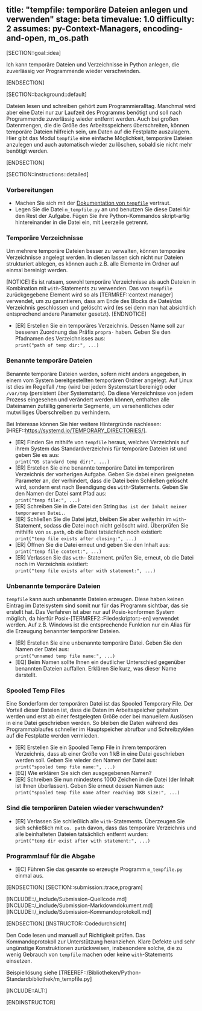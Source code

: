 title: "tempfile: temporäre Dateien anlegen und verwenden"
stage: beta
timevalue: 1.0
difficulty: 2
assumes: py-Context-Managers, encoding-and-open, m_os.path
---

[SECTION::goal::idea]

Ich kann temporäre Dateien und Verzeichnisse in Python anlegen, die zuverlässig vor 
Programmende wieder verschwinden.

[ENDSECTION]

[SECTION::background::default]

Dateien lesen und schreiben gehört zum Programmieralltag. Manchmal wird aber eine Datei nur 
zur Laufzeit des Programms benötigt und soll nach Programmende zuverlässig wieder entfernt werden. Auch 
bei großen Datenmengen, die die Größe des Arbeitsspeichers überschreiten, können temporäre Dateien 
hilfreich sein, um Daten auf die Festplatte auszulagern. Hier gibt das Modul `tempfile` eine 
einfache Möglichkeit, temporäre Dateien anzulegen und auch automatisch wieder zu löschen, sobald sie 
nicht mehr benötigt werden.

[ENDSECTION]

[SECTION::instructions::detailed]

### Vorbereitungen

- Machen Sie sich mit der
  [Dokumentation von `tempfile`](https://docs.python.org/3/library/tempfile.html) vertraut.
- Legen Sie die Datei `m_tempfile.py` an und benutzen Sie diese Datei für den Rest der 
  Aufgabe. 
  Fügen Sie ihre Python-Kommandos skript-artig hintereinander in die Datei ein, mit Leerzeile 
  getrennt.

### Temporäre Verzeichnisse

Um mehrere temporäre Dateien besser zu verwalten, können temporäre Verzeichnisse angelegt 
werden. In diesen lassen sich nicht nur Dateien strukturiert ablegen, es können auch z.B. alle 
Elemente im Ordner auf einmal bereinigt werden.

[NOTICE]
Es ist ratsam, sowohl temporäre Verzeichnisse als auch Dateien in Kombination mit 
`with`-Statements zu verwenden. Das von `tempfile` zurückgegebene Element wird so als 
[TERMREF::context manager] verwendet, um zu garantieren, dass am Ende des Blocks die 
Datei/das Verzeichnis geschlossen und gelöscht wird (es sei denn man hat absichtlich 
entsprechend andere Parameter gesetzt).
[ENDNOTICE]

- [ER] Erstellen Sie ein temporäres Verzeichnis. 
  Dessen Name soll zur besseren Zuordnung das Präfix `propra-` haben. 
  Geben Sie den Pfadnamen des Verzeichnisses aus:  
  `print("path of temp dir:", ...)`

### Benannte temporäre Dateien

Benannte temporäre Dateien werden, sofern nicht anders angegeben, in einem vom System 
bereitgestellten temporären Ordner angelegt. Auf Linux ist dies im Regelfall `/tmp` (wird bei jedem 
Systemstart bereinigt) oder `/var/tmp` (persistent über Systemstarts). Da diese Verzeichnisse von 
jedem Prozess eingesehen und verändert werden können, enthalten alle Dateinamen zufällig 
generierte Segmente, um versehentliches oder mutwilliges Überschreiben zu verhindern.

Bei Interesse können Sie hier weitere Hintergründe nachlesen: 
[HREF::https://systemd.io/TEMPORARY_DIRECTORIES/].

- [ER] Finden Sie mithilfe von `tempfile` heraus, welches Verzeichnis auf ihrem System das 
  Standardverzeichnis für temporäre Dateien ist und geben Sie es aus:  
  `print("OS standard temp dir:", ...)`
- [ER] Erstellen Sie eine benannte temporäre Datei im temporären Verzeichnis der vorherigen 
  Aufgabe. Geben Sie dabei einen geeigneten Parameter an, der verhindert, dass die Datei beim 
  Schließen gelöscht wird, sondern erst nach Beendigung des `with`-Statements. Geben Sie den 
  Namen der Datei samt Pfad aus:  
  `print("temp file:", ...)`
- [ER] Schreiben Sie in die Datei den String `Das ist der Inhalt meiner temporaeren Datei.`.
- [ER] Schließen Sie die Datei jetzt, bleiben Sie aber weiterhin im `with`-Statement, sodass die 
  Datei noch nicht gelöscht wird. Überprüfen Sie mithilfe von `os.path`, ob die Datei tatsächlich 
  noch existiert:  
  `print("temp file exists after closing:", ...)`
- [ER] Öffnen Sie die Datei erneut und geben Sie den Inhalt aus:  
  `print("temp file content:", ...)`  
- [ER] Verlassen Sie das `with`- Statement. prüfen Sie, erneut, ob die Datei noch im Verzeichnis 
  existiert:  
  `print("temp file exists after with statement:", ...)`

### Unbenannte temporäre Dateien

`tempfile` kann auch unbenannte Dateien erzeugen. 
Diese haben keinen Eintrag im Dateisystem sind somit nur für das Programm sichtbar, das sie erstellt hat. 
Das Verfahren ist aber nur auf Posix-konformen System möglich, da hierfür 
Posix-[TERMREF2::Filedeskriptor::-en] verwendet werden. 
Auf z.B.
Windows ist die entsprechende Funktion nur ein Alias für die Erzeugung benannter temporärer Dateien.

- [ER] Erstellen Sie eine unbenannte temporäre Datei. Geben Sie den Namen der Datei aus:  
  `print("unnamed temp file name:", ...)`
- [EQ] Beim Namen sollte Ihnen ein deutlicher Unterschied gegenüber benannten Dateien auffallen. 
  Erklären Sie kurz, was dieser Name darstellt.

### Spooled Temp Files

Eine Sonderform der temporären Datei ist das Spooled Temporary File. Der Vorteil dieser Dateien ist,
dass die Daten im Arbeitsspeicher gehalten werden und erst ab einer festgelegten Größe oder bei 
manuellem Auslösen in eine Datei geschrieben werden. So bleiben die Daten während des 
Programmablaufes schneller im Hauptspeicher abrufbar und Schreibzyklen auf die Festplatte werden 
vermieden.

- [ER] Erstellen Sie ein Spooled Temp File in ihrem temporären Verzeichnis, dass ab einer Größe von 
  1 kB in eine Datei geschrieben werden soll. Geben Sie wieder den Namen der Datei aus:  
  `print("spooled temp file name:", ...)`
- [EQ] Wie erklären Sie sich den ausgegebenen Namen?
- [ER] Schreiben Sie nun mindestens 1000 Zeichen in die Datei (der Inhalt ist Ihnen überlassen). 
  Geben Sie erneut dessen Namen aus:  
  `print("spooled temp file name after reaching 1KB size:", ...)`

### Sind die temporären Dateien wieder verschwunden?

- [ER] Verlassen Sie schließlich alle `with`-Statements. Überzeugen Sie sich schließlich mit `os.
  path` davon, dass das temporäre Verzeichnis und alle beinhalteten Dateien tatsächlich entfernt 
  wurden:  
  `print("temp dir exist after with statement:", ...)`

### Programmlauf für die Abgabe

- [EC] Führen Sie das gesamte so erzeugte Programm `m_tempfile.py` einmal aus.

[ENDSECTION]
[SECTION::submission::trace,program]

[INCLUDE::/_include/Submission-Quellcode.md]
[INCLUDE::/_include/Submission-Markdowndokument.md]
[INCLUDE::/_include/Submission-Kommandoprotokoll.md]

[ENDSECTION]
[INSTRUCTOR::Codedurchsicht]

Den Code lesen und manuell auf Richtigkeit prüfen.
Das Kommandoprotokoll zur Unterstützung heranziehen.
Klare Defekte und sehr ungünstige Konstruktionen zurückweisen,
insbesondere solche, die zu wenig Gebrauch von `tempfile` machen
oder keine `with`-Statements einsetzen.

Beispiellösung siehe [TREEREF::/Bibliotheken/Python-Standardbibliothek/m_tempfile.py]

[INCLUDE::ALT:]

[ENDINSTRUCTOR]
